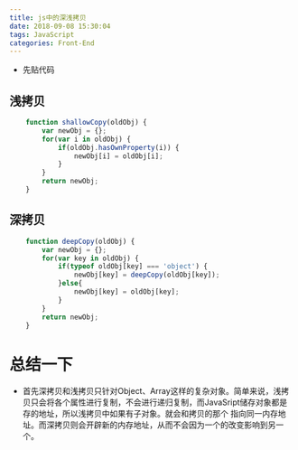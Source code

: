 ```yaml
---
title: js中的深浅拷贝
date: 2018-09-08 15:30:04
tags: JavaScript
categories: Front-End
---
```

- 先贴代码

## 浅拷贝

```js
	function shallowCopy(oldObj) {
	    var newObj = {};
	    for(var i in oldObj) {
	        if(oldObj.hasOwnProperty(i)) {
	            newObj[i] = oldObj[i];
	        }
	    }
	    return newObj;
	}
```

## 深拷贝

```js
	function deepCopy(oldObj) {
        var newObj = {};
        for(var key in oldObj) {
            if(typeof oldObj[key] === 'object') {
                newObj[key] = deepCopy(oldObj[key]);
            }else{
                newObj[key] = oldObj[key];
            }
        }
        return newObj;
    }

```

# 总结一下

- 首先深拷贝和浅拷贝只针对Object、Array这样的复杂对象。简单来说，浅拷贝只会将各个属性进行复制，不会进行递归复制，而JavaSript储存对象都是存的地址，所以浅拷贝中如果有子对象。就会和拷贝的那个 指向同一内存地址。而深拷贝则会开辟新的内存地址，从而不会因为一个的改变影响到另一个。